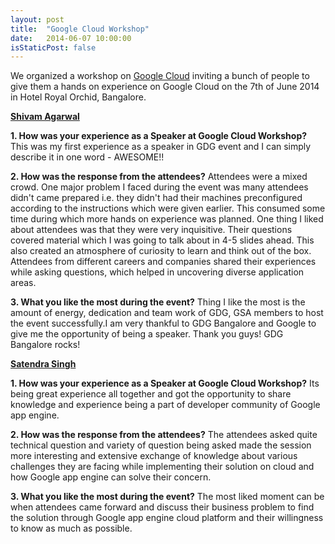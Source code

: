 ```yaml
---
layout: post
title:  "Google Cloud Workshop"
date:   2014-06-07 10:00:00
isStaticPost: false
---
```


We organized a workshop on [Google Cloud](https://cloud.google.com/) inviting a bunch of people to give them a hands on experience on Google Cloud on the 7th of June 2014 in Hotel Royal Orchid, Bangalore.

**[Shivam Agarwal](https://plus.google.com/u/0/+ShivamAgarwal404)**

**1. How was your experience as a Speaker at Google Cloud Workshop?**
This was my first experience as a speaker in GDG event and I can simply describe it in one word - AWESOME!!

**2. How was the response from the attendees?**
Attendees were a mixed crowd. One major problem I faced during the event was many attendees didn't came prepared i.e. they didn't had their machines preconfigured according to the instructions which were given earlier. This consumed some time during which more hands on experience was planned. One thing I liked about attendees was that they were very inquisitive. Their questions covered material which I was going to talk about in 4-5 slides ahead. This also created an atmosphere of curiosity to learn and think out of the box. Attendees from different careers and companies shared their experiences while asking questions, which helped in uncovering diverse application areas.

**3. What you like the most during the event?**
Thing I like the most is the amount of energy, dedication and team work of GDG, GSA members to host the event successfully.I am very thankful to GDG Bangalore and Google to give me the opportunity of being a speaker. Thank you guys! GDG Bangalore rocks!



**[Satendra Singh](https://plus.google.com/u/0/103302681672889679709)**

**1. How was your experience as a Speaker at Google Cloud Workshop?**
Its being great experience all together and got the opportunity to share knowledge and experience being a part of developer community of Google app engine.

**2. How was the response from the attendees?**
The attendees asked quite technical question and variety of question being asked made the session more interesting and extensive exchange of knowledge about various challenges they are facing while implementing their solution on cloud and how Google app engine can solve their concern.

**3. What you like the most during the event?**
The most liked moment can be when attendees came forward and discuss their business problem to find the solution through Google app engine cloud platform and their willingness to know as much as possible.

